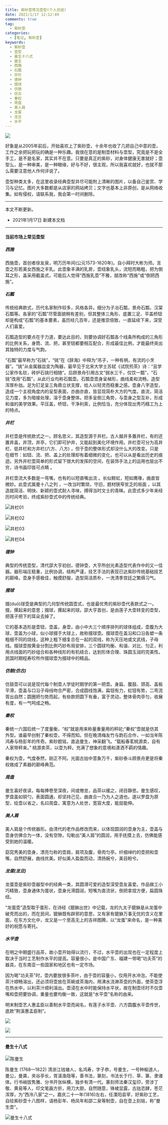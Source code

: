 ```yaml
---
title: 紫砂壶常见壶型(个人总结)
date: 2021/1/17 12:12:49
comments: true
tag: 
  - 紫砂壶
categories:
  - [笔记, 紫砂壶]
keywords:
  - 紫砂壶
  - 壶型
  - 曼生十八式
  - 曼生
  - 西施
  - 石瓢
  - 井栏
  - 德钟
  - 掇球
  - 仿鼓
  - 仿古
  - 秦权
  - 周盘
  - 美人肩
  - 龙蛋
  - 龙旦
  - 水平
---
```


![](https://oss.xknife.net/紫砂壶a0.png)

好象是从2005年前后，开始喜欢上了紫砂壶，十余年也收了几把自己中意的壶，工作之余把玩把玩的确是一种乐趣。我很在意的是制壶材料与壶型，究竟是不是全手工，是不是名家，其实并不在意。只要是真正的紫砂，对身体健康无害就好；壶型么，是一种审美，是一种眼缘，好与不好，很主观，所以我喜欢就好，也就不那么需要注意他人作何评说了。

壶型种类太多，在这里收录经典壶型并尽可能附上清晰的图片，以备自己鉴赏、学习与记忆。图片大多数都是从店家的网站拷贝；文字也基本上非原创，是从网络收集。如有侵权，请联系我，我会第一时间删除。

---

本文不断更新。

- 2021年1月17日 新建本文档

---

#### 当前市场上常见壶型

##### 西施

西施壶，首创者徐友泉，明万历年间(公元1573-1620年)。自小拜时大彬为师。言壶之形若美女西施之丰乳。此壶象丰满的乳房，壶纽象乳头，流短而略粗，把为倒耳之形，盖采用截盖式，可能后人觉得“西施乳壶”不雅，就改称“西施”或“倒把西施”。

##### 石瓢

传统经典款式，历代名家制作较多，风格各异。细分为子冶石瓢，景舟石瓢，汉棠石瓢等。各家的“石瓢”尽管面貌稍有差别，但其整体三角形、底置三足、平盖桥钮却是构成“石瓢”的基本要素，虽历经几百年，还是推崇倍致，一直延续下来，深受人们喜爱。

石瓢造型的要点在于力道，要达此目的，则要协调好石瓢各个线条所构成的三角形的比例关系，身筒、流、把，甚至钮都要相互配合，形成最佳比例，才能最终突出其独特的力度与气韵。

“石瓢”最早称为“石铫”，“铫”在《辞海》中释为“吊子，一种有柄，有流的小烹器”。“铫”从金属器皿变为陶器，最早见于北宋大学士苏轼《试院煎茶》诗：“且学公家作名钦，砖炉石铫行相随”。后顾景舟引用古文“弱水三千，仅饮一瓢”，“石铫”改用“石瓢”，从此行业均称石瓢壶。石瓢壶壶身呈梯形，曲线柔和流畅，造型浑厚朴拙。足为钉足呈三角鼎立状支撑，给人以轻灵而稳重之感。壶身八字造型，造成一个主视角度内的呈型表面，亦曲亦直，皆显现简朴大方的气度。直流，简洁见力度，多为暗接处理，溶于壶身整体。把多呈倒三角势，与壶身之型互补，形成和谐的美学效果。平压盖，桥钮，干净利索，比例恰当，充分体现出秀巧精工为上的特点。

##### 井栏

井栏壶是传统款式之一。顾名思义，其造型源于井栏。古人掘井多置井栏，有的还置井盖，井顶，井亭，它们即可护井，又能起到美化环境作用。井栏壶可分为高井栏、低井栏和方井栏(六方、八方) ，但于壶的整体形式却没什么大的改变。只是在细节：如钮、流、把、盖上的处理却有着细微的变化，也可以从是看出历史的痕迹。另外井栏壶简单的形式留下很大的发挥的空间，在装饰手法上的运用也层出不穷，诗书画印皆可点睛 。

井栏壶流大多数是一弯嘴，也有的以短直嘴出流 。长似鲸虹，短如鹰喙，曲直皆微妙。此壶式属曼十八之列 ，一改当时繁琐，守旧，题材狭窄贫乏的局面 ，以其造就简洁、明快、新颖的壶式耐人寻味，搏得当时文士的青睐。此壶式多少年来经历时间考验，终成紫砂壶式中的传统经典。

![井栏01](https://oss.xknife.net/井栏01.jpg)

![井栏02](https://oss.xknife.net/井栏02.jpg)

![井栏03](https://oss.xknife.net/井栏03.jpg)

![井栏04](https://oss.xknife.net/井栏04.jpg)

##### 德钟

典型的传统壶型，清代邵大亨初创，德钟壶，大亨所创光素造型代表作中的又一佳器。器形端庄稳重，比例协调，结构严谨，技艺手法的表现已达紫砂传统基础技艺的巅峰。壶身手感极佳，触摸舒服，造型简洁质朴，一洗清季宫廷之繁缛习气。

##### 掇球 

掇(duō)球壶是典型的几何型传统圆壶式，也是最优秀的紫砂壶代表款式之一。掇，摞起来的意思；掇球，摞起来的球。邵大亨首创，是由莲子大壶转变的壶型，把莲子把下的耳朵去掉了。

它的基本造形是壶钮，壶盖，身壶，由小中大三个顺序排列的球体组成，壶腹为大球，壶盖为小球，似小球掇于大球上，故称掇球壶。掇球壶在盖沿和口沿各塑一条粗细不同的烧线，这种上粗下细复合在一起的双线，称为天压地或文武线，子母线。掇球壶按黄金分割比例巧妙布局安排，三个圆球均衡、和谐、对比、匀正，利用点线面的巧妙组合和各种线形的有机结合，达到形体合理、珠圆玉润的完美性。民国时期程寿珍所作掇球壶为掇球中的精品。

##### 仿鼓(仿古)

仿鼓壶可以说是现代每个制壶人学徒时期学的第一把壶。身扁、腹鼓、颈高、盖板平滑，壶盖与口沿子母线吻合严密，合成圆线饱满，扁钮有力，虹钮有势，二弯流胥出自然；圆圈把匀势而起，有些款把圆下有垂，富于灵动，整体骨肉亭匀，收展有度，有一气呵成之畅。

##### 秦权

秦统一六国后统一了度量衡，“权”就是用来称量重量用的秤砣;“秦权”壶就是仿其外型。谁最早创制了秦权壶，不得而知。但在晚清梅友竹与韵石合作，一如当年陈鸿寿与杨彭年的传奇。紫砂题铭，直追曼生，神采翻飞。“载船春茗桃源卖，自有人家带秤来。” 桃源卖茶，以壶为秤。充满了想象的意境和潇洒不羁的情趣。

秦权为壶，气度泰然，刚正不阿。光面古拙中意象万千，紫砂泰斗顾景舟更是将秦权做成了素器的巅峰典范。

##### 周盘

曼生喜好夜读，每每捧卷至深夜，间或倦怠，品茶以缓之，闭目静思。曼生感叹，罗盘虽如铜勺，表面圆通，却坚持己见，曲直合一乃为人之道也。遂以罗盘为原型，绘壶以省之，名曰周盘，寓意为人处世，宽容大度，能屈能伸。

##### 美人肩

美人肩是个传统器形。由清代的老作品修改而来，以体现圆润的壶身为主，壶盖与壶身仿佛合为一体，没有空隙，勾勒出“美人肩”的圆润，用手抚摸上去，仿佛能感受到她的温暖。

窈窕秀美的壶身，漂亮匀称的壶肩，肩项及腹，骨肉匀亭。纤细绰约的壶把和壶嘴，自然舒展，曲线优美。好似美人盈盈而动，清扬婉兮，美目盼兮。

##### 龙蛋(龙旦)

龙蛋壶是紫砂壶器型中的经典一类，其圆滑可爱的造型深受壶友喜爱。作品做工小巧精致，壶身通体为蛋状，壶身光滑圆润，短嘴为直流状，倒把拿捏方便，扁圆珠纽。

“龙蛋壶”造型取于蛋形，在诗经《貔貅出世》中记载，龙的九太子貔貅是从龙蛋中破壳而出的，而在民间，貔貅既有辟邪的意思，又有家有貔貅万事无忧的含义在里面，在东方文化中，龙又是一个至高无上的吉祥图腾，以“龙蛋”来命名，是一种美好的祝愿与寄托。

##### 水平壶

在明之中期盛行品茶，故小壶开始得以流行，不过，水平壶的出现也在一定程度上取决于当时工艺制作水平的提高。容量很小，是中国广东、福建一带喝“功夫茶”的器具，在东南亚一些国家和地区也有一定市场。

因为喝"功夫茶"时，壶内要放很多茶叶，由于壶的容量小，仅用开水冲泡，不能使茶汁顺畅溶出，还必须将壶放在茶碗或茶海内，用沸水浇淋茶壶的外面，使茶壶浮在热水中，以利茶汁顺利溶出。壶浸在水中时能保持水平状，故在制壶坯时不仅壶嘴和壶把要协调，重量也要均衡一致，这就是“水平壶”名称的由来。

明末制壶艺人惠孟臣以善制水平壶而闻名，有莲子水平壶、六方圆腹水平壶传世，底款“荆溪惠孟臣制”。

![](https://oss.xknife.net/水平壶01.jpg)

![](https://oss.xknife.net/水平壶02.jpg)

---

#### 曼生十八式

![陈曼生](https://oss.xknife.net/陈曼生.jpg)

陈曼生 (1768—1822) 清浙江钱塘人，名鸿寿，字子恭，号曼生，一号种榆道人，曼公，曼龚，夹谷亭长，胥溪渔隐等，善书法，篆刻，书法长于行、草、篆、隶诸体。行书峭拔隽雅、分书开张纵横，独步有清一代。篆刻师法秦汉玺印，旁涉丁敬、黄易等人，印文笔画方折，用刀大胆，自然随意，锋棱显露，古拙恣肆，苍茫浑厚，为“西泠八家”之一。嘉庆二十一年(1816)左右，任溧阳县宰，好紫砂工艺，自绘紫砂壶十八图样，请杨彭年、杨凤年和邵二泉等制壶，自在壶上刻铭，称”曼生壶“。

![曼生十八式](https://oss.xknife.net/曼生十八式.jpg)